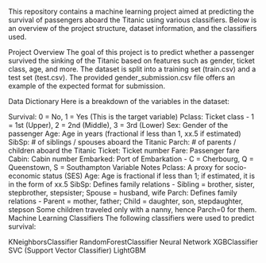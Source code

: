 This repository contains a machine learning project aimed at predicting the survival of passengers aboard the Titanic using various classifiers. Below is an overview of the project structure, dataset information, and the classifiers used.

Project Overview
The goal of this project is to predict whether a passenger survived the sinking of the Titanic based on features such as gender, ticket class, age, and more. The dataset is split into a training set (train.csv) and a test set (test.csv). The provided gender_submission.csv file offers an example of the expected format for submission.

Data Dictionary
Here is a breakdown of the variables in the dataset:

Survival: 0 = No, 1 = Yes (This is the target variable)
Pclass: Ticket class - 1 = 1st (Upper), 2 = 2nd (Middle), 3 = 3rd (Lower)
Sex: Gender of the passenger
Age: Age in years (fractional if less than 1, xx.5 if estimated)
SibSp: # of siblings / spouses aboard the Titanic
Parch: # of parents / children aboard the Titanic
Ticket: Ticket number
Fare: Passenger fare
Cabin: Cabin number
Embarked: Port of Embarkation - C = Cherbourg, Q = Queenstown, S = Southampton
Variable Notes
Pclass: A proxy for socio-economic status (SES)
Age: Age is fractional if less than 1; if estimated, it is in the form of xx.5
SibSp: Defines family relations - Sibling = brother, sister, stepbrother, stepsister; Spouse = husband, wife
Parch: Defines family relations - Parent = mother, father; Child = daughter, son, stepdaughter, stepson
Some children traveled only with a nanny, hence Parch=0 for them.
Machine Learning Classifiers
The following classifiers were used to predict survival:

KNeighborsClassifier
RandomForestClassifier
Neural Network
XGBClassifier
SVC (Support Vector Classifier)
LightGBM
